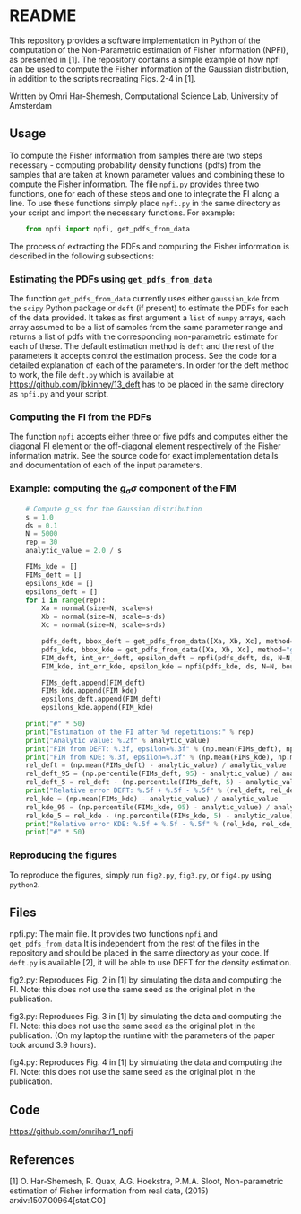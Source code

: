 README
======

This repository provides a software implementation in Python of the computation
of the Non-Parametric estimation of Fisher Information (NPFI), as presented in
[1]. The repository contains a simple example of how npfi can be used to
compute the Fisher information of the Gaussian distribution, in addition to the
scripts recreating Figs. 2-4 in [1].

Written by Omri Har-Shemesh, Computational Science Lab, University of Amsterdam

Usage
-----

To compute the Fisher information from samples there are two steps necessary -
computing probability density functions (pdfs) from the samples that are taken
at known parameter values and combining these to compute the Fisher
information. The file `npfi.py` provides three two functions, one for each of
these steps and one to integrate the FI along a line. To use these functions
simply place `npfi.py` in the same directory as your script and import the
necessary functions. For example:

```python
    from npfi import npfi, get_pdfs_from_data
```
The process of extracting the PDFs and computing the Fisher information is
described in the following subsections:

### Estimating the PDFs using `get_pdfs_from_data`

The function `get_pdfs_from_data` currently uses either `gaussian_kde` from the
`scipy` Python package or `deft` (if present) to estimate the PDFs for each of
the data provided. It takes as first argument a `list` of `numpy` arrays, each
array assumed to be a list of samples from the same parameter range and returns
a list of pdfs with the corresponding non-parametric estimate for each of
these. The default estimation method is `deft` and the rest of the parameters
it accepts control the estimation process. See the code for a detailed
explanation of each of the parameters. In order for the deft method to work, 
the file `deft.py` which is available at https://github.com/jbkinney/13_deft
has to be placed in the same directory as `npfi.py` and your script.

### Computing the FI from the PDFs

The function `npfi` accepts either three or five pdfs and computes either the
diagonal FI element or the off-diagonal element respectively of the Fisher
information matrix. See the source code for exact implementation details and
documentation of each of the input parameters.

### Example: computing the $g_\sigma\sigma$ component of the FIM
```python
    # Compute g_ss for the Gaussian distribution
    s = 1.0
    ds = 0.1
    N = 5000
    rep = 30
    analytic_value = 2.0 / s

    FIMs_kde = []
    FIMs_deft = []
    epsilons_kde = []
    epsilons_deft = []
    for i in range(rep):
        Xa = normal(size=N, scale=s)
        Xb = normal(size=N, scale=s-ds)
        Xc = normal(size=N, scale=s+ds)

        pdfs_deft, bbox_deft = get_pdfs_from_data([Xa, Xb, Xc], method="deft")  # DEFT
        pdfs_kde, bbox_kde = get_pdfs_from_data([Xa, Xb, Xc], method="gaussian_kde")
        FIM_deft, int_err_deft, epsilon_deft = npfi(pdfs_deft, ds, N=N, bounds=bbox_deft, logarithmic=False)
        FIM_kde, int_err_kde, epsilon_kde = npfi(pdfs_kde, ds, N=N, bounds=bbox_kde, logarithmic=True)

        FIMs_deft.append(FIM_deft)
        FIMs_kde.append(FIM_kde)
        epsilons_deft.append(FIM_deft)
        epsilons_kde.append(FIM_kde)

    print("#" * 50)
    print("Estimation of the FI after %d repetitions:" % rep)
    print("Analytic value: %.2f" % analytic_value)
    print("FIM from DEFT: %.3f, epsilon=%.3f" % (np.mean(FIMs_deft), np.mean(epsilon_deft)))
    print("FIM from KDE: %.3f, epsilon=%.3f" % (np.mean(FIMs_kde), np.mean(epsilon_kde)))
    rel_deft = (np.mean(FIMs_deft) - analytic_value) / analytic_value
    rel_deft_95 = (np.percentile(FIMs_deft, 95) - analytic_value) / analytic_value - rel_deft
    rel_deft_5 = rel_deft - (np.percentile(FIMs_deft, 5) - analytic_value) / analytic_value
    print("Relative error DEFT: %.5f + %.5f - %.5f" % (rel_deft, rel_deft_95, rel_deft_5))
    rel_kde = (np.mean(FIMs_kde) - analytic_value) / analytic_value
    rel_kde_95 = (np.percentile(FIMs_kde, 95) - analytic_value) / analytic_value - rel_kde
    rel_kde_5 = rel_kde - (np.percentile(FIMs_kde, 5) - analytic_value) / analytic_value
    print("Relative error KDE: %.5f + %.5f - %.5f" % (rel_kde, rel_kde_95, rel_kde_5))
    print("#" * 50)

```

### Reproducing the figures

To reproduce the figures, simply run `fig2.py`, `fig3.py`, or `fig4.py` using
`python2`.

Files
-----

npfi.py:
    The main file. It provides two functions `npfi` and `get_pdfs_from_data`
    It is independent from the rest of the files in the repository and should
    be placed in the same directory as your code. If `deft.py` is available [2],
    it will be able to use DEFT for the density estimation.

fig2.py:
    Reproduces Fig. 2 in [1] by simulating the data and computing the FI. Note: this does not use the same seed as the original plot in the publication.

fig3.py:
    Reproduces Fig. 3 in [1] by simulating the data and computing the FI. Note: this does not use the same seed as the original plot in the publication. (On my laptop the runtime with the parameters of the paper took around 3.9 hours).

fig4.py:
    Reproduces Fig. 4 in [1] by simulating the data and computing the FI. Note: this does not use the same seed as the original plot in the publication.


Code
----
https://github.com/omrihar/1_npfi

References
----------
[1] O. Har-Shemesh, R. Quax, A.G. Hoekstra, P.M.A. Sloot, Non-parametric
        estimation of Fisher information from real data, (2015) arxiv:1507.00964[stat.CO]

